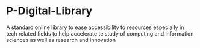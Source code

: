 # P-Digital-Library
A standard online library to ease accessibility to resources especially in tech related fields  to help accelerate te study of computing and information sciences as well as research and innovation
